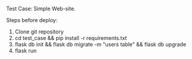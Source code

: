 Test Case: Simple Web-site.

Steps before deploy:
1. Clone git repository
2. cd test_case && pip install -r requirements.txt
3. flask db init && flask db migrate -m "users table" && flask db upgrade
4. flask run
